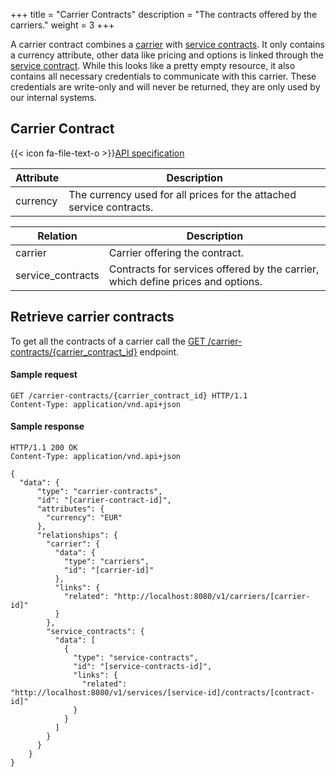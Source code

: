 +++
title = "Carrier Contracts"
description = "The contracts offered by the carriers."
weight = 3
+++

A carrier contract combines a [carrier](/api/resources/carriers/) with [service contracts](/api/resources/service-contracts/). It only contains a currency attribute, other data like pricing and options is linked through the [service contract](/api/resources/service-contracts/). While this looks like a pretty empty resource, it also contains all necessary credentials to communicate with this carrier. These credentials are write-only and will never be returned, they are only used by our internal systems.

## Carrier Contract

{{< icon fa-file-text-o >}}[API specification](https://docs.myparcel.com/api-specification#/CarrierContracts)

Attribute         | Description
----------------- | -----------
currency          | The currency used for all prices for the attached service contracts.

Relation          | Description
----------------- | -----------
carrier           | Carrier offering the contract.
service_contracts | Contracts for services offered by the carrier, which define prices and options.

## Retrieve carrier contracts
To get all the contracts of a carrier call the [GET /carrier-contracts/{carrier_contract_id}](https://docs.myparcel.com/api-specification#/CarrierContracts/get_carrier_contracts__carrier_contract_id_) endpoint.

#### Sample request
```http
GET /carrier-contracts/{carrier_contract_id} HTTP/1.1
Content-Type: application/vnd.api+json
```

#### Sample response
```http
HTTP/1.1 200 OK
Content-Type: application/vnd.api+json

{
  "data": {
      "type": "carrier-contracts",
      "id": "[carrier-contract-id]",
      "attributes": {
        "currency": "EUR"
      },
      "relationships": {
        "carrier": {
          "data": {
            "type": "carriers",
            "id": "[carrier-id]"
          },
          "links": {
            "related": "http://localhost:8080/v1/carriers/[carrier-id]"
          }
        },
        "service_contracts": {
          "data": [
            {
              "type": "service-contracts",
              "id": "[service-contracts-id]",
              "links": {
                "related": "http://localhost:8080/v1/services/[service-id]/contracts/[contract-id]"
              }
            }
          ]
        }
      }
    }
}
```
